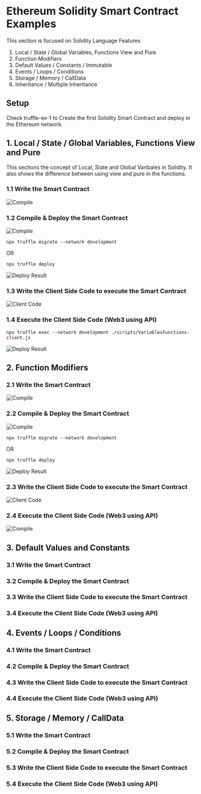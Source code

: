 # Ethereum Solidity Smart Contract Examples

This section is focused on Solidity Language Features

1. Local / State / Global Variables, Functions View and Pure
2. Function Modifiers
3. Default Values / Constants / Immutable
4. Events / Loops / Conditions
5. Storage / Memory / CallData
6. Inheritance / Multiple Inheritance

## Setup

Check truffle-ex-1 to Create the first Solidity Smart Contract and deploy in the Ethereum network.

## 1. Local / State / Global Variables, Functions View and Pure

This sections the concept of Local, State and Global Varibales in Solidity. It also shows the difference between using view and pure in the functions.

### 1.1 Write the Smart Contract

![Compile](https://raw.githubusercontent.com/MetaArivu/blockchain-examples/master/images/tr-ex2-vf-contract.jpg)

### 1.2 Compile & Deploy the Smart Contract

![Compile](https://raw.githubusercontent.com/MetaArivu/blockchain-examples/master/images/tr-ex2-vf-deploy.jpg)

```shell
npx truffle migrate --network development
```
OR
```shell
npx truffle deploy
```

![Deploy Result](https://raw.githubusercontent.com/MetaArivu/blockchain-examples/master/images/tr-ex2-vf-deploy-result.jpg)

### 1.3 Write the Client Side Code to execute the Smart Contract

![Client Code](https://raw.githubusercontent.com/MetaArivu/blockchain-examples/master/images/tr-ex2-vf-client.jpg)

### 1.4 Execute the Client Side Code (Web3 using API)

```shell
npx truffle exec --network development ./scripts/VariablesFunctions-client.js
```

![Deploy Result](https://raw.githubusercontent.com/MetaArivu/blockchain-examples/master/images/tr-ex2-vf-client-result.jpg)

## 2. Function Modifiers

### 2.1 Write the Smart Contract

![Compile](https://raw.githubusercontent.com/MetaArivu/blockchain-examples/master/images/tr-ex2-fm-contract.jpg)

### 2.2 Compile & Deploy the Smart Contract

![Compile](https://raw.githubusercontent.com/MetaArivu/blockchain-examples/master/images/tr-ex2-fm-deploy.jpg)

```shell
npx truffle migrate --network development
```
OR
```shell
npx truffle deploy
```
![Deploy Result](https://raw.githubusercontent.com/MetaArivu/blockchain-examples/master/images/tr-ex2-fm-deploy-result.jpg)

### 2.3 Write the Client Side Code to execute the Smart Contract

![Client Code](https://raw.githubusercontent.com/MetaArivu/blockchain-examples/master/images/tr-ex2-fm-client.jpg)

### 2.4 Execute the Client Side Code (Web3 using API)

![Compile](https://raw.githubusercontent.com/MetaArivu/blockchain-examples/master/images/tr-ex2-fm-client-result.jpg)


## 3. Default Values and Constants

### 3.1 Write the Smart Contract
### 3.2 Compile & Deploy the Smart Contract
### 3.3 Write the Client Side Code to execute the Smart Contract
### 3.4 Execute the Client Side Code (Web3 using API)

## 4. Events / Loops / Conditions

### 4.1 Write the Smart Contract
### 4.2 Compile & Deploy the Smart Contract
### 4.3 Write the Client Side Code to execute the Smart Contract
### 4.4 Execute the Client Side Code (Web3 using API)

## 5. Storage / Memory / CallData

### 5.1 Write the Smart Contract
### 5.2 Compile & Deploy the Smart Contract
### 5.3 Write the Client Side Code to execute the Smart Contract
### 5.4 Execute the Client Side Code (Web3 using API)